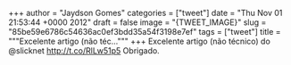 
+++
author = "Jaydson Gomes"
categories = ["tweet"]
date = "Thu Nov 01 21:53:44 +0000 2012"
draft = false
image = "{TWEET_IMAGE}"
slug = "85be59e6786c54636ac0ef3bdd35a54f3198e7ef"
tags = ["tweet"]
title = """Excelente artigo (não téc..."""
+++
Excelente artigo (não técnico) do @slicknet http://t.co/RlLw51p5 Obrigado.
